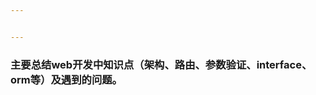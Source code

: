 ```yaml
---


---
```


<h3 id="主要总结web开发中知识点（架构、路由、参数验证、interface、orm等）及遇到的问题。">主要总结web开发中知识点（架构、路由、参数验证、interface、orm等）及遇到的问题。</h3>


